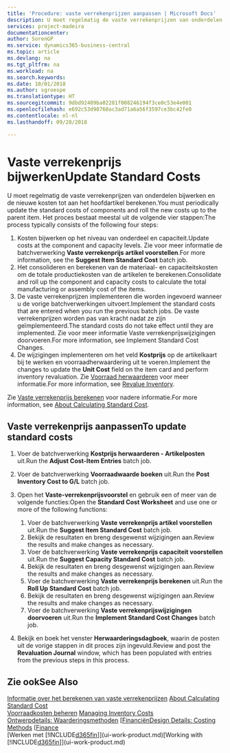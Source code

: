 ```yaml
---
title: 'Procedure: vaste verrekenprijzen aanpassen | Microsoft Docs'
description: U moet regelmatig de vaste verrekenprijzen van onderdelen bijwerken en de nieuwe kosten tot aan het hoofdartikel berekenen.
services: project-madeira
documentationcenter: 
author: SorenGP
ms.service: dynamics365-business-central
ms.topic: article
ms.devlang: na
ms.tgt_pltfrm: na
ms.workload: na
ms.search.keywords: 
ms.date: 10/01/2018
ms.author: sgroespe
ms.translationtype: HT
ms.sourcegitcommit: 9dbd92409ba02281f008246194f3ce0c53e4e001
ms.openlocfilehash: e692c53d98760ac3ad71a6a56f3597ce3bc42fe0
ms.contentlocale: nl-nl
ms.lasthandoff: 09/28/2018

---
```

# <a name="update-standard-costs"></a><span data-ttu-id="2ef3c-103">Vaste verrekenprijs bijwerken</span><span class="sxs-lookup"><span data-stu-id="2ef3c-103">Update Standard Costs</span></span>
<span data-ttu-id="2ef3c-104">U moet regelmatig de vaste verrekenprijzen van onderdelen bijwerken en de nieuwe kosten tot aan het hoofdartikel berekenen.</span><span class="sxs-lookup"><span data-stu-id="2ef3c-104">You must periodically update the standard costs of components and roll the new costs up to the parent item.</span></span> <span data-ttu-id="2ef3c-105">Het proces bestaat meestal uit de volgende vier stappen:</span><span class="sxs-lookup"><span data-stu-id="2ef3c-105">The process typically consists of the following four steps:</span></span>  

1.  <span data-ttu-id="2ef3c-106">Kosten bijwerken op het niveau van onderdeel en capaciteit.</span><span class="sxs-lookup"><span data-stu-id="2ef3c-106">Update costs at the component and capacity levels.</span></span> <span data-ttu-id="2ef3c-107">Zie voor meer informatie de batchverwerking **Vaste verrekenprijs artikel voorstellen**.</span><span class="sxs-lookup"><span data-stu-id="2ef3c-107">For more information, see the **Suggest Item Standard Cost** batch job.</span></span>  
2.  <span data-ttu-id="2ef3c-108">Het consolideren en berekenen van de materiaal- en capaciteitskosten om de totale productiekosten van de artikelen te berekenen.</span><span class="sxs-lookup"><span data-stu-id="2ef3c-108">Consolidate and roll up the component and capacity costs to calculate the total manufacturing or assembly cost of the items.</span></span>  
3.  <span data-ttu-id="2ef3c-109">De vaste verrekenprijzen implementeren die worden ingevoerd wanneer u de vorige batchverwerkingen uitvoert.</span><span class="sxs-lookup"><span data-stu-id="2ef3c-109">Implement the standard costs that are entered when you run the previous batch jobs.</span></span> <span data-ttu-id="2ef3c-110">De vaste verrekenprijzen worden pas van kracht nadat ze zijn geïmplementeerd.</span><span class="sxs-lookup"><span data-stu-id="2ef3c-110">The standard costs do not take effect until they are implemented.</span></span> <span data-ttu-id="2ef3c-111">Zie voor meer informatie Vaste verrekenprijswijzigingen doorvoeren.</span><span class="sxs-lookup"><span data-stu-id="2ef3c-111">For more information, see Implement Standard Cost Changes.</span></span>  
4.  <span data-ttu-id="2ef3c-112">De wijzigingen implementeren om het veld **Kostprijs** op de artikelkaart bij te werken en voorraadherwaardering uit te voeren.</span><span class="sxs-lookup"><span data-stu-id="2ef3c-112">Implement the changes to update the **Unit Cost** field on the item card and perform inventory revaluation.</span></span> <span data-ttu-id="2ef3c-113">Zie [Voorraad herwaarderen](inventory-how-revalue-inventory.md) voor meer informatie.</span><span class="sxs-lookup"><span data-stu-id="2ef3c-113">For more information, see [Revalue Inventory](inventory-how-revalue-inventory.md).</span></span>  

<span data-ttu-id="2ef3c-114">Zie [Vaste verrekenprijs berekenen](finance-about-calculating-standard-cost.md) voor nadere informatie.</span><span class="sxs-lookup"><span data-stu-id="2ef3c-114">For more information, see [About Calculating Standard Cost](finance-about-calculating-standard-cost.md).</span></span>  
## <a name="to-update-standard-costs"></a><span data-ttu-id="2ef3c-115">Vaste verrekenprijs aanpassen</span><span class="sxs-lookup"><span data-stu-id="2ef3c-115">To update standard costs</span></span>  
1.  <span data-ttu-id="2ef3c-116">Voer de batchverwerking **Kostprijs herwaarderen - Artikelposten** uit.</span><span class="sxs-lookup"><span data-stu-id="2ef3c-116">Run the **Adjust Cost-Item Entries** batch job.</span></span>  
2.  <span data-ttu-id="2ef3c-117">Voer de batchverwerking **Voorraadwaarde boeken** uit.</span><span class="sxs-lookup"><span data-stu-id="2ef3c-117">Run the **Post Inventory Cost to G/L** batch job.</span></span>  
3.  <span data-ttu-id="2ef3c-118">Open het **Vaste-verrekenprijsvoorstel** en gebruik een of meer van de volgende functies:</span><span class="sxs-lookup"><span data-stu-id="2ef3c-118">Open the **Standard Cost Worksheet** and use one or more of the following functions:</span></span>  

    1.  <span data-ttu-id="2ef3c-119">Voer de batchverwerking **Vaste verrekenprijs artikel voorstellen** uit.</span><span class="sxs-lookup"><span data-stu-id="2ef3c-119">Run the **Suggest Item Standard Cost** batch job.</span></span>  
    2.  <span data-ttu-id="2ef3c-120">Bekijk de resultaten en breng desgewenst wijzigingen aan.</span><span class="sxs-lookup"><span data-stu-id="2ef3c-120">Review the results and make changes as necessary.</span></span>  
    3.  <span data-ttu-id="2ef3c-121">Voer de batchverwerking **Vaste verrekenprijs capaciteit voorstellen** uit.</span><span class="sxs-lookup"><span data-stu-id="2ef3c-121">Run the **Suggest Capacity Standard Cost** batch job.</span></span>  
    4.  <span data-ttu-id="2ef3c-122">Bekijk de resultaten en breng desgewenst wijzigingen aan.</span><span class="sxs-lookup"><span data-stu-id="2ef3c-122">Review the results and make changes as necessary.</span></span>
    5. <span data-ttu-id="2ef3c-123">Voer de batchverwerking **Vaste verrekenprijs berekenen** uit.</span><span class="sxs-lookup"><span data-stu-id="2ef3c-123">Run the **Roll Up Standard Cost** batch job.</span></span>
    6.  <span data-ttu-id="2ef3c-124">Bekijk de resultaten en breng desgewenst wijzigingen aan.</span><span class="sxs-lookup"><span data-stu-id="2ef3c-124">Review the results and make changes as necessary.</span></span>
    7.  <span data-ttu-id="2ef3c-125">Voer de batchverwerking **Vaste verrekenprijswijzigingen doorvoeren** uit.</span><span class="sxs-lookup"><span data-stu-id="2ef3c-125">Run the **Implement Standard Cost Changes** batch job.</span></span>  
4.  <span data-ttu-id="2ef3c-126">Bekijk en boek het venster **Herwaarderingsdagboek**, waarin de posten uit de vorige stappen in dit proces zijn ingevuld.</span><span class="sxs-lookup"><span data-stu-id="2ef3c-126">Review and post the **Revaluation Journal** window, which has been populated with entries from the previous steps in this process.</span></span>  

## <a name="see-also"></a><span data-ttu-id="2ef3c-127">Zie ook</span><span class="sxs-lookup"><span data-stu-id="2ef3c-127">See Also</span></span>  
 <span data-ttu-id="2ef3c-128">[Informatie over het berekenen van vaste verrekenprijzen](finance-about-calculating-standard-cost.md) </span><span class="sxs-lookup"><span data-stu-id="2ef3c-128">[About Calculating Standard Cost](finance-about-calculating-standard-cost.md) </span></span>  
 <span data-ttu-id="2ef3c-129">[Voorraadkosten beheren](finance-manage-inventory-costs.md) </span><span class="sxs-lookup"><span data-stu-id="2ef3c-129">[Managing Inventory Costs](finance-manage-inventory-costs.md) </span></span>  
 <span data-ttu-id="2ef3c-130">[Ontwerpdetails: Waarderingsmethoden](design-details-costing-methods.md) [[Financiën](finance.md)</span><span class="sxs-lookup"><span data-stu-id="2ef3c-130">[Design Details: Costing Methods](design-details-costing-methods.md) [[Finance](finance.md)</span></span>  
 <span data-ttu-id="2ef3c-131">[Werken met [!INCLUDE[d365fin](includes/d365fin_md.md)]](ui-work-product.md)</span><span class="sxs-lookup"><span data-stu-id="2ef3c-131">[Working with [!INCLUDE[d365fin](includes/d365fin_md.md)]](ui-work-product.md)</span></span>  

